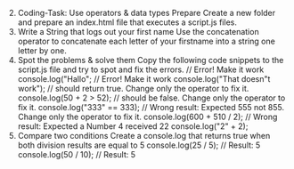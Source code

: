 02) Coding-Task: Use operators & data types
Prepare
 Create a new folder and prepare an index.html file that executes a script.js files.
01) Write a String that logs out your first name
 Use the concatenation operator to concatenate each letter of your firstname into a string one letter by one.
02) Spot the problems & solve them
 Copy the following code snippets to the script.js file and try to spot and fix the errors.
// Error! Make it work
console.log("Hallo";
// Error! Make it work
console.log("That doesn"t work");
// should return true. Change only the operator to fix it.
console.log(50 + 2 > 52);
// should be false. Change only the operator to fix it.
console.log("333" == 333);
// Wrong result: Expected 555 not 855. Change only the operator to fix it.
console.log(600 + 510 / 2);
// Wrong result: Expected a Number 4 received 22
console.log("2" + 2);
03) Compare two conditions
 Create a console.log that returns true when both division results are equal to 5
console.log(25 / 5); // Result: 5
console.log(50 / 10); // Result: 5
